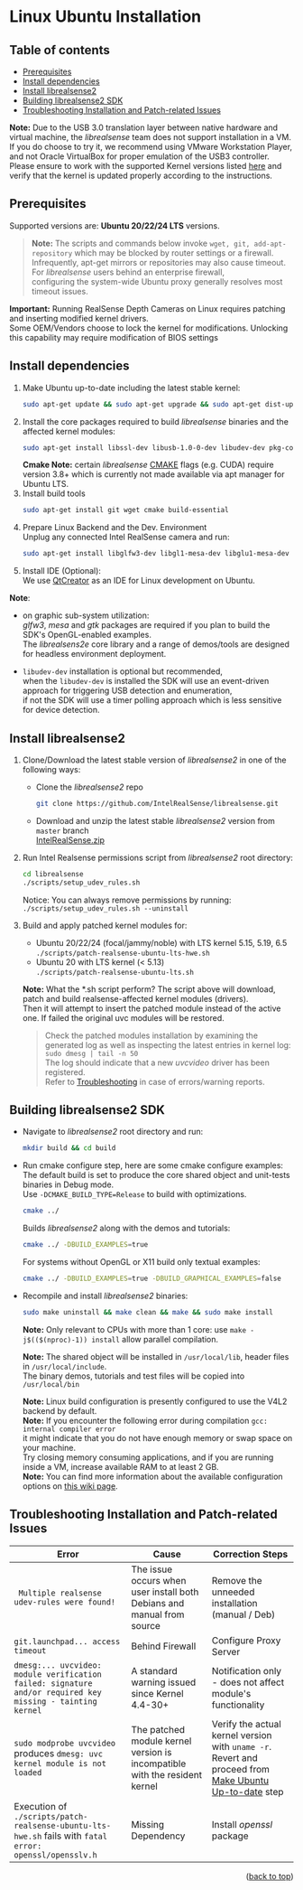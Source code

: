<a name="readme-top"></a>

# Linux Ubuntu Installation


## Table of contents

  * [Prerequisites](#prerequisites)
  * [Install dependencies](#install-dependencies)
  * [Install librealsense2](#install-librealsense2)
  * [Building librealsense2 SDK](#building-librealsense2-sdk)
  * [Troubleshooting Installation and Patch-related Issues](#troubleshooting-installation-and-patch-related-issues)

**Note:** Due to the USB 3.0 translation layer between native hardware and virtual machine, the *librealsense* team does not support installation in a VM. \
If you do choose to try it, we recommend using VMware Workstation Player, and not Oracle VirtualBox for proper emulation of the USB3 controller. \
Please ensure to work with the supported Kernel versions listed [here](https://github.com/IntelRealSense/librealsense/releases/) and verify that the kernel is updated properly according to the instructions.


## Prerequisites

Supported versions are:  **Ubuntu 20/22/24 LTS** versions. 
> **Note:** The scripts and commands below invoke `wget, git, add-apt-repository` which may be blocked by router settings or a firewall. \
Infrequently, apt-get mirrors or repositories may also cause timeout. For _librealsense_ users behind an enterprise firewall, \
configuring the system-wide Ubuntu proxy generally resolves most timeout issues.

**Important:** Running RealSense Depth Cameras on Linux requires patching and inserting modified kernel drivers. \
Some OEM/Vendors choose to lock the kernel for modifications. Unlocking this capability may require modification of BIOS settings


## Install dependencies

1. Make Ubuntu up-to-date including the latest stable kernel:
   ```sh
   sudo apt-get update && sudo apt-get upgrade && sudo apt-get dist-upgrade
   ```
2. Install the core packages required to build _librealsense_ binaries and the affected kernel modules:
   ```sh
   sudo apt-get install libssl-dev libusb-1.0-0-dev libudev-dev pkg-config libgtk-3-dev
   ```
   **Cmake Note:** certain _librealsense_ [CMAKE](https://cmake.org/download/) flags (e.g. CUDA) require version 3.8+ which is currently not made available via apt manager for Ubuntu LTS.
3. Install build tools
   ```sh
   sudo apt-get install git wget cmake build-essential
   ```
4. Prepare Linux Backend and the Dev. Environment \
   Unplug any connected Intel RealSense camera and run:
   ```sh
   sudo apt-get install libglfw3-dev libgl1-mesa-dev libglu1-mesa-dev at
   ```
5. Install IDE (Optional): \
   We use [QtCreator](https://wiki.qt.io/Main) as an IDE for Linux development on Ubuntu.

**Note**:

* on graphic sub-system utilization: \
*glfw3*, *mesa* and *gtk* packages are required if you plan to build the SDK's OpenGL-enabled examples. \
The *librealsens2e* core library and a range of demos/tools are designed for headless environment deployment.

* `libudev-dev` installation is optional but recommended, \
when the `libudev-dev` is installed the SDK will use an event-driven approach for triggering USB detection and enumeration, \
if not the SDK will use a timer polling approach which is less sensitive for device detection.


## Install librealsense2

1. Clone/Download the latest stable version of _librealsense2_ in one of the following ways:
   * Clone the _librealsense2_ repo
     ```sh
     git clone https://github.com/IntelRealSense/librealsense.git
     ```
   * Download and unzip the latest stable _librealsense2_ version from `master` branch \
     [IntelRealSense.zip](https://github.com/IntelRealSense/librealsense/archive/master.zip)

2. Run Intel Realsense permissions script from _librealsense2_ root directory:
   ```sh
   cd librealsense
   ./scripts/setup_udev_rules.sh
   ```
   Notice: You can always remove permissions by running: `./scripts/setup_udev_rules.sh --uninstall`

3. Build and apply patched kernel modules for:
    * Ubuntu 20/22/24 (focal/jammy/noble) with LTS kernel 5.15, 5.19, 6.5 \
      `./scripts/patch-realsense-ubuntu-lts-hwe.sh`
    * Ubuntu 20 with LTS kernel (< 5.13) \
     `./scripts/patch-realsense-ubuntu-lts.sh`

    **Note:** What the *.sh script perform?
    The script above will download, patch and build realsense-affected kernel modules (drivers). \
    Then it will attempt to insert the patched module instead of the active one. If failed
    the original uvc modules will be restored.
    

   >  Check the patched modules installation by examining the generated log as well as inspecting the latest entries in kernel log: \
       `sudo dmesg | tail -n 50` \
       The log should indicate that a new _uvcvideo_ driver has been registered.  
       Refer to [Troubleshooting](#troubleshooting-installation-and-patch-related-issues) in case of errors/warning reports.


## Building librealsense2 SDK

  * Navigate to _librealsense2_ root directory and run:
    ```sh
    mkdir build && cd build
    ```
  * Run cmake configure step, here are some cmake configure examples:\
    The default build is set to produce the core shared object and unit-tests binaries in Debug mode.\
    Use `-DCMAKE_BUILD_TYPE=Release` to build with optimizations.
    ```sh
    cmake ../
    ```
    Builds _librealsense2_ along with the demos and tutorials:
    ```sh
    cmake ../ -DBUILD_EXAMPLES=true
    ```
    For systems without OpenGL or X11 build only textual examples:
    ```sh
    cmake ../ -DBUILD_EXAMPLES=true -DBUILD_GRAPHICAL_EXAMPLES=false
    ```
  * Recompile and install _librealsense2_ binaries:
    ```sh
    sudo make uninstall && make clean && make && sudo make install
    ```
    **Note:** Only relevant to CPUs with more than 1 core: use `make -j$(($(nproc)-1)) install` allow parallel compilation.

    **Note:** The shared object will be installed in `/usr/local/lib`, header files in `/usr/local/include`. \
    The binary demos, tutorials and test files will be copied into `/usr/local/bin`

    **Note:** Linux build configuration is presently configured to use the V4L2 backend by default. \
    **Note:** If you encounter the following error during compilation `gcc: internal compiler error` \
    it might indicate that you do not have enough memory or swap space on your machine. \
    Try closing memory consuming applications, and if you are running inside a VM, increase available RAM to at least 2 GB. \
    **Note:** You can find more information about the available configuration options on [this wiki page](https://github.com/IntelRealSense/librealsense/wiki/Build-Configuration).

  
## Troubleshooting Installation and Patch-related Issues

| Error                                                                                                     | Cause                                                                      | Correction Steps                                                                                                               |
|-----------------------------------------------------------------------------------------------------------|----------------------------------------------------------------------------|--------------------------------------------------------------------------------------------------------------------------------|
| ` Multiple realsense udev-rules were found!`                                                              | The issue occurs when user install both Debians and manual from source     | Remove the unneeded installation (manual / Deb)                                                                                |
| `git.launchpad... access timeout`                                                                         | Behind Firewall                                                            | Configure Proxy Server                                                                                                         |
| `dmesg:... uvcvideo: module verification failed: signature and/or required key missing - tainting kernel` | A standard warning issued since Kernel 4.4-30+                             | Notification only - does not affect module's functionality                                                                     |
| `sudo modprobe uvcvideo` produces `dmesg: uvc kernel module is not loaded`                                | The patched module kernel version is incompatible with the resident kernel | Verify the actual kernel version with `uname -r`. Revert and proceed from [Make Ubuntu Up-to-date](#install-dependencies) step |
| Execution of `./scripts/patch-realsense-ubuntu-lts-hwe.sh` fails with `fatal error: openssl/opensslv.h`   | Missing Dependency                                                         | Install _openssl_ package                                                                                                      |

  <p align="right">(<a href="#readme-top">back to top</a>)</p>
